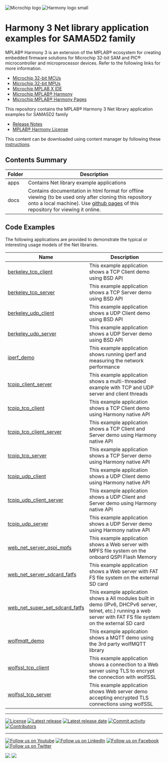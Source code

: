 ﻿![Microchip logo](https://raw.githubusercontent.com/wiki/Microchip-MPLAB-Harmony/Microchip-MPLAB-Harmony.github.io/images/microchip_logo.png)
![Harmony logo small](https://raw.githubusercontent.com/wiki/Microchip-MPLAB-Harmony/Microchip-MPLAB-Harmony.github.io/images/microchip_mplab_harmony_logo_small.png)

# Harmony 3 Net library application examples for SAMA5D2 family

MPLAB® Harmony 3 is an extension of the MPLAB® ecosystem for creating embedded firmware solutions for Microchip 32-bit SAM and PIC® microcontroller and microprocessor devices.  Refer to the following links for more information.

- [Microchip 32-bit MCUs](https://www.microchip.com/design-centers/32-bit)
- [Microchip 32-bit MPUs](https://www.microchip.com/design-centers/32-bit-mpus)
- [Microchip MPLAB X IDE](https://www.microchip.com/mplab/mplab-x-ide)
- [Microchip MPLAB® Harmony](https://www.microchip.com/mplab/mplab-harmony)
- [Microchip MPLAB® Harmony Pages](https://microchip-mplab-harmony.github.io/)

This repository contains the MPLAB® Harmony 3 Net library application examples for SAMA5D2 family

- [Release Notes](release_notes.md)
- [MPLAB® Harmony License](mplab_harmony_license.md)

This content can be downloaded using content manager by following these [instructions](https://github.com/Microchip-MPLAB-Harmony/contentmanager/wiki).

## Contents Summary

| Folder     | Description                             |
| ---        | ---                                     |
| apps       | Contains Net library example applications |
| docs       | Contains documentation in html format for offline viewing (to be used only after cloning this repository onto a local machine). Use [github pages](https://microchip-mplab-harmony.github.io/net_apps_sam_a5d2/) of this repository for viewing it online. |

## Code Examples

The following applications are provided to demonstrate the typical or interesting usage models of the Net libraries.

| Name | Description |
| ---- | ----------- |
| [berkeley_tcp_client](./docs/GUID-357D4BD1-F8B9-462D-A9C7-5F55422F3578.html) | This example application shows a TCP Client demo using BSD API |
| [berkeley_tcp_server](./docs/GUID-31BD4275-1484-465A-874A-B2CF6DF78D36.html) | This example application shows a TCP Server demo using BSD API |
| [berkeley_udp_client](./docs/GUID-C73267EF-E2D6-4788-B33E-5FA4281DA552.html) | This example application shows a UDP Client demo using BSD API |
| [berkeley_udp_server](./docs/GUID-615D1EED-8A15-4A20-9717-542A8137FEAC.html) | This example application shows a UDP Server demo using BSD API |
| [iperf_demo](./docs/GUID-67C26E54-9F2C-446F-AB11-89924D2A39D9.html) | This example application shows running iperf and measuring the network performance |
| [tcpip_client_server](./docs/GUID-5BCE8554-F528-4C99-A373-CCA033F68DAA.html) | This example application shows a multi-threaded example with TCP and UDP server and client threads |
| [tcpip_tcp_client](./docs/GUID-8EF7BA16-A13E-4652-B2B2-AA99F32AABF1.html) | This example application shows a TCP Client demo using Harmony native API |
| [tcpip_tcp_client_server](./docs/GUID-ABCB4795-F280-44F6-9FF5-F4E3E1AC8196.html) | This example application shows a TCP Client and Server demo using Harmony native API |
| [tcpip_tcp_server](./docs/GUID-632389C6-4DB2-4CCC-B138-5198FC675450.html) | This example application shows a TCP Server demo using Harmony native API |
| [tcpip_udp_client](./docs/GUID-B423C86B-AA47-4949-AB06-94B60BE76AB6.html) | This example application shows a UDP Client demo using Harmony native API |
| [tcpip_udp_client_server](./docs/GUID-0A2FB1EB-80EF-4777-A0D4-869307687EF8.html) | This example application shows a UDP Client and Server demo using Harmony native API|
| [tcpip_udp_server](./docs/GUID-EACB8B2B-A4A1-4C1B-81FA-CED5B2AAA90B.html)| This example application shows a UDP Server demo using Harmony native API |
| [web_net_server_qspi_mpfs](./docs/GUID-E7DEE2EB-2D9A-4543-B99F-409ED2ABF1BE.html) | This example application shows a Web server with MPFS file system on the onboard QSPI Flash Memory |
| [web_net_server_sdcard_fatfs](./docs/GUID-4B3AA47C-28FB-402F-8430-25037021D137.html) | This example application shows a Web server with FAT FS file system on the external SD card |
| [web_net_super_set_sdcard_fatfs](./docs/GUID-98E41875-C5E4-47F9-9137-9BD2AE77E177.html) | This example application shows a All modules built in demo (IPv6, DHCPv6 server, telnet, etc.) running a web server with FAT FS file system on the external SD card |
| [wolfmqtt_demo](./docs/GUID-E63A9CD6-68F2-4D0B-98A6-DDBFDA4654A0.html) | This example application shows a MQTT demo using the 3rd party wolfMQTT library |
| [wolfssl_tcp_client](./docs/GUID-478F4BDE-ACE9-463B-8FF6-5462752CDAD4.html) | This example application shows a connection to a Web server using TLS to encrypt the connection with wolfSSL |
| [wolfssl_tcp_server](./docs/GUID-ED7F2AF1-5B04-402F-BC7C-3F2E9BBBDBB2.html) | This example application shows Web server demo accepting encrypted TLS connections using wolfSSL |

____

[![License](https://img.shields.io/badge/license-Harmony%20license-orange.svg)](https://github.com/Microchip-MPLAB-Harmony/net_apps_sam_a5d2/blob/master/mplab_harmony_license.md)
[![Latest release](https://img.shields.io/github/release/Microchip-MPLAB-Harmony/net_apps_sam_a5d2.svg)](https://github.com/Microchip-MPLAB-Harmony/net_apps_sam_a5d2/releases/latest)
[![Latest release date](https://img.shields.io/github/release-date/Microchip-MPLAB-Harmony/net_apps_sam_a5d2.svg)](https://github.com/Microchip-MPLAB-Harmony/net_apps_sam_a5d2/releases/latest)
[![Commit activity](https://img.shields.io/github/commit-activity/y/Microchip-MPLAB-Harmony/net_apps_sam_a5d2.svg)](https://github.com/Microchip-MPLAB-Harmony/net_apps_sam_a5d2/graphs/commit-activity)
[![Contributors](https://img.shields.io/github/contributors-anon/Microchip-MPLAB-Harmony/net_apps_sam_a5d2.svg)]()

____

[![Follow us on Youtube](https://img.shields.io/badge/Youtube-Follow%20us%20on%20Youtube-red.svg)](https://www.youtube.com/user/MicrochipTechnology)
[![Follow us on LinkedIn](https://img.shields.io/badge/LinkedIn-Follow%20us%20on%20LinkedIn-blue.svg)](https://www.linkedin.com/company/microchip-technology)
[![Follow us on Facebook](https://img.shields.io/badge/Facebook-Follow%20us%20on%20Facebook-blue.svg)](https://www.facebook.com/microchiptechnology/)
[![Follow us on Twitter](https://img.shields.io/twitter/follow/MicrochipTech.svg?style=social)](https://twitter.com/MicrochipTech)

[![](https://img.shields.io/github/stars/Microchip-MPLAB-Harmony/net_apps_sam_a5d2.svg?style=social)]()
[![](https://img.shields.io/github/watchers/Microchip-MPLAB-Harmony/net_apps_sam_a5d2.svg?style=social)]()
